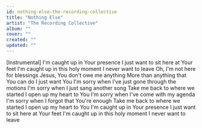 ```yaml
---
id: nothing-else-the-recording-collective
title: "Nothing Else"
artist: "The Recording Collective"
album: ""
cover: ""
created: ""
updated: ""
---
```


[Instrumental]
I'm caught up in Your presence
I just want to sit here at Your feet
I'm caught up in this holy moment
I never want to leave
Oh, I'm not here for blessings
Jesus, You don't owe me anything
More than anything that You can do
I just want You
I'm sorry when I've just gone through the motions
I'm sorry when I just sang another song
Take me back to where we started
I open up my heart to You
I'm sorry when I've come with my agenda
I'm sorry when I forgot that You're enough
Take me back to where we started
I open up my heart to You
I'm caught up in Your presence
I just want to sit here at Your feet
I'm caught up in this holy moment
I never want to leave